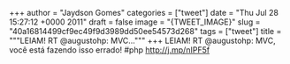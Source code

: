 
+++
author = "Jaydson Gomes"
categories = ["tweet"]
date = "Thu Jul 28 15:27:12 +0000 2011"
draft = false
image = "{TWEET_IMAGE}"
slug = "40a16814499cf9ec49f9d3989dd50ee54573d268"
tags = ["tweet"]
title = """LEIAM! RT @augustohp: MVC..."""
+++
LEIAM! RT @augustohp: MVC, você está fazendo isso errado! #php http://j.mp/nIPF5f
